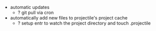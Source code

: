 - automatic updates
  - ? git pull via cron
- automatically add new files to projectile's project cache
  - ? setup entr to watch the project directory and touch .projectile